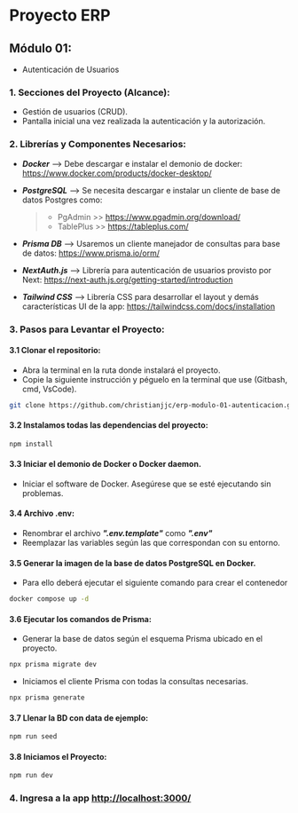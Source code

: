 # Proyecto ERP

## Módulo 01:

- Autenticación de Usuarios

### 1. Secciones del Proyecto (Alcance):

- Gestión de usuarios (CRUD).
- Pantalla inicial una vez realizada la autenticación y la autorización.

### 2. Librerías y Componentes Necesarios:

- **_Docker_** --> Debe descargar e instalar el demonio de docker: <a href="https://www.docker.com/products/docker-desktop/" target="_blank">https://www.docker.com/products/docker-desktop/</a>
- **_PostgreSQL_** --> Se necesita descargar e instalar un cliente de base de datos Postgres como:
  > - PgAdmin >> <a href="https://www.pgadmin.org/download/" target="_blank">https://www.pgadmin.org/download/</a><br>
  > - TablePlus >> <a href="https://tableplus.com/" target="_blank">https://tableplus.com/</a>
- **_Prisma DB_** --> Usaremos un cliente manejador de consultas para base de datos: <a href="https://www.prisma.io/orm/" target="_blank">https://www.prisma.io/orm/</a>
- **_NextAuth.js_** --> Librería para autenticación de usuarios provisto por Next: <a href="https://next-auth.js.org/getting-started/introduction" target="_blank">https://next-auth.js.org/getting-started/introduction</a>

- **_Tailwind CSS_** --> Librería CSS para desarrollar el layout y demás características UI de la app: <a href="https://tailwindcss.com/docs/installation" target="_blank">https://tailwindcss.com/docs/installation</a>

### 3. Pasos para Levantar el Proyecto:

#### 3.1 Clonar el repositorio:

- Abra la terminal en la ruta donde instalará el proyecto.
- Copie la siguiente instrucción y péguelo en la terminal que use (Gitbash, cmd, VsCode).

```bash
git clone https://github.com/christianjjc/erp-modulo-01-autenticacion.git
```

#### 3.2 Instalamos todas las dependencias del proyecto:

```bash
npm install
```

#### 3.3 Iniciar el demonio de Docker o Docker daemon.

- Iniciar el software de Docker. Asegúrese que se esté ejecutando sin problemas.

#### 3.4 Archivo .env:

- Renombrar el archivo **_".env.template"_** como **_".env"_**
- Reemplazar las variables según las que correspondan con su entorno.

#### 3.5 Generar la imagen de la base de datos PostgreSQL en Docker.

- Para ello deberá ejecutar el siguiente comando para crear el contenedor

```bash
docker compose up -d
```

#### 3.6 Ejecutar los comandos de Prisma:

- Generar la base de datos según el esquema Prisma ubicado en el proyecto.

```bash
npx prisma migrate dev
```

- Iniciamos el cliente Prisma con todas la consultas necesarias.

```bash
npx prisma generate
```

#### 3.7 Llenar la BD con data de ejemplo:

```bash
npm run seed
```

#### 3.8 Iniciamos el Proyecto:

```bash
npm run dev
```

### 4. Ingresa a la app <a href="http://localhost:3000/" target="_blank">http://localhost:3000/</a>

